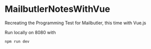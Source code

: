 # MailbutlerNotesWithVue
Recreating the Programming Test for Mailbutler, this time with Vue.js


Run locally on 8080 with

`npm run dev`

